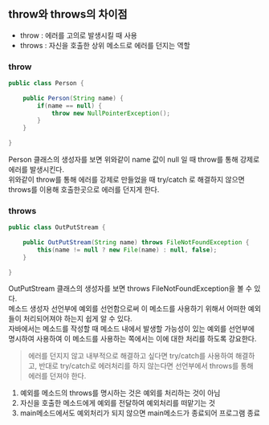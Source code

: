## throw와 throws의 차이점

- throw : 에러를 고의로 발생시킬 때 사용
- throws : 자신을 호출한 상위 메소드로 에러를 던지는 역할


### throw
```java
public class Person {
    
    public Person(String name) {
        if(name == null) {
            throw new NullPointerException();
        }
    }
    
}
```
Person 클래스의 생성자를 보면 위와같이 name 값이 null 일 때 throw를 통해 강제로 에러를 발생시킨다.<br>
위와같이 throw를 통해 에러를 강제로 만들었을 때 try/catch 로 해결하지 않으면 throws를 이용해 호출한곳으로 에러를 던지게 한다.

### throws
```java
public class OutPutStream {
    
    public OutPutStream(String name) throws FileNotFoundException {
        this(name != null ? new File(name) : null, false);
    }
    
}
```
OutPutStream 클래스의 생성자를 보면 throws FileNotFoundException을 볼 수 있다.<br>
메소드 생성자 선언부에 예외를 선언함으로써 이 메소드를 사용하기 위해서 어떠한 예외들이 처리되어져야 하는지 쉽게 알 수 있다.<br>
자바에서는 메소드를 작성할 때 메소드 내에서 발생할 가능성이 있는 예외를 선언부에 명시하여 사용하여 이 메소드를 사용하는 쪽에서는 이에 대한 처리를 하도록 강요한다.


> 에러를 던지지 않고 내부적으로 해결하고 싶다면 try/catch를 사용하여 해결하고, 반대로 try/catch로 에러처리를 하지 않는다면 선언부에서 throws를 통해 에러를 던져야 한다.

1. 예외를 메소드의 throws를 명시하는 것은 예외를 처리하는 것이 아님
2. 자신을 호출한 메소드에게 예외를 전달하여 예외처리를 떠맡기는 것
3. main메소드에서도 예외처리가 되지 않으면 main메소드가 종료되어 프로그램 종료